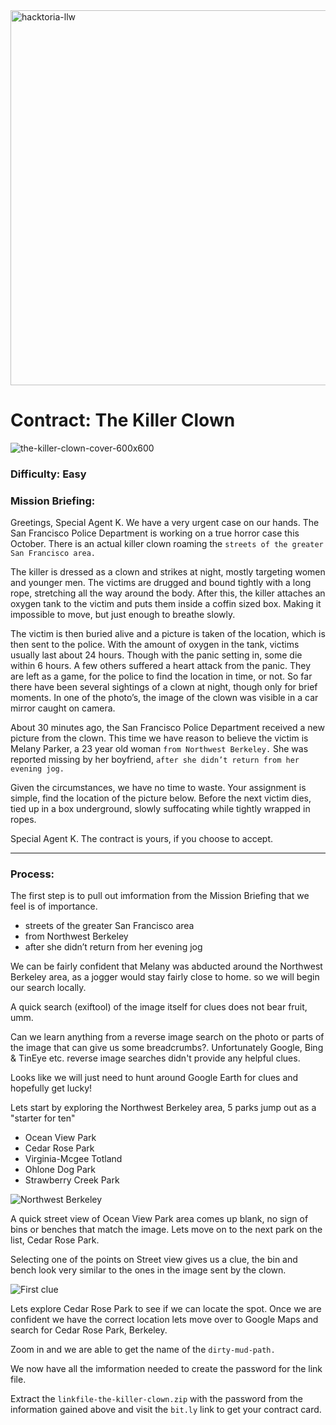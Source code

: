 <img width="600" alt="hacktoria-llw" src="https://user-images.githubusercontent.com/117080369/203552138-61a92b48-c7b5-473e-9a58-c09ccb2dcef1.png">

# Contract: The Killer Clown
![the-killer-clown-cover-600x600](https://user-images.githubusercontent.com/117080369/203552615-167c8b70-28e8-4923-8b0c-b3a382e161e4.png)

### Difficulty: Easy

### Mission Briefing:

Greetings, Special Agent K. We have a very urgent case on our hands. The San Francisco Police Department is working on a true horror case this October. There is an actual killer clown roaming the `streets of the greater San Francisco area.`

The killer is dressed as a clown and strikes at night, mostly targeting women and younger men. The victims are drugged and bound tightly with a long rope, stretching all the way around the body. After this, the killer attaches an oxygen tank to the victim and puts them inside a coffin sized box. Making it impossible to move, but just enough to breathe slowly.

The victim is then buried alive and a picture is taken of the location, which is then sent to the police. With the amount of oxygen in the tank, victims usually last about 24 hours. Though with the panic setting in, some die within 6 hours. A few others suffered a heart attack from the panic. They are left as a game, for the police to find the location in time, or not. So far there have been several sightings of a clown at night, though only for brief moments. In one of the photo’s, the image of the clown was visible in a car mirror caught on camera.

About 30 minutes ago, the San Francisco Police Department received a new picture from the clown. This time we have reason to believe the victim is Melany Parker, a 23 year old woman `from Northwest Berkeley.` She was reported missing by her boyfriend, `after she didn’t return from her evening jog.`

Given the circumstances, we have no time to waste. Your assignment is simple, find the location of the picture below. Before the next victim dies, tied up in a box underground, slowly suffocating while tightly wrapped in ropes.

Special Agent K. The contract is yours, if you choose to accept.

---

### Process:
The first step is to pull out imformation from the Mission Briefing that we feel is of importance.
* streets of the greater San Francisco area
* from Northwest Berkeley
* after she didn’t return from her evening jog

We can be fairly confident that Melany was abducted around the Northwest Berkeley area, as a jogger would stay fairly close to home. so we will begin our search locally.

A quick search (exiftool) of the image itself for clues does not bear fruit, umm.

Can we learn anything from a reverse image search on the photo or parts of the image that can give us some breadcrumbs?.
Unfortunately Google, Bing & TinEye etc. reverse image searches didn't provide any helpful clues.

Looks like we will just need to hunt around Google Earth for clues and hopefully get lucky!

Lets start by exploring the Northwest Berkeley area, 5 parks jump out as a "starter for ten"
* Ocean View Park
* Cedar Rose Park
* Virginia-Mcgee Totland
* Ohlone Dog Park
* Strawberry Creek Park

![Northwest Berkeley](https://user-images.githubusercontent.com/117080369/199007428-eeadc783-4aa0-4b53-82d5-42cd28da1307.png)

A quick street view of Ocean View Park area comes up blank, no sign of bins or benches that match the image.
Lets move on to the next park on the list, Cedar Rose Park.

Selecting one of the points on Street view gives us a clue, the bin and bench look very similar to the ones in the image sent by the clown.

![First clue](https://user-images.githubusercontent.com/117080369/199009275-1cd6bde7-0e2b-4539-ba3f-2e47ae7da20b.png)

Lets explore Cedar Rose Park to see if we can locate the spot. Once we are confident we have the correct location lets move over to Google Maps and search for Cedar Rose Park, Berkeley.

Zoom in and we are able to get the name of the `dirty-mud-path.`

We now have all the imformation needed to create the password for the link file.

Extract the `linkfile-the-killer-clown.zip` with the password from the information gained above and visit the `bit.ly` link to get your contract card.

